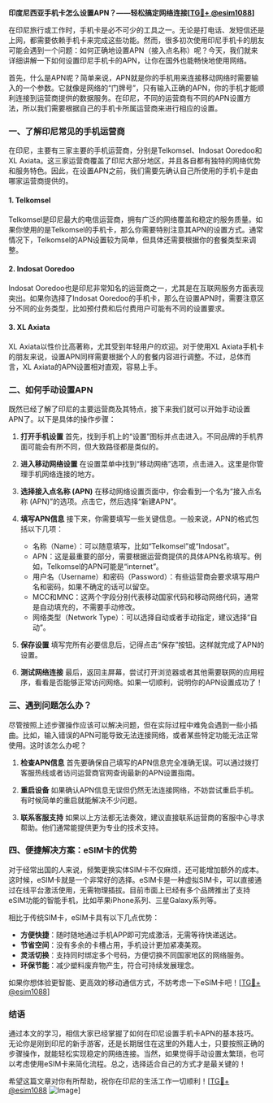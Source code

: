 **印度尼西亚手机卡怎么设置APN？——轻松搞定网络连接[[TG💪+ @esim1088](https://t.me/s/esim1088)]**

在印尼旅行或工作时，手机卡是必不可少的工具之一。无论是打电话、发短信还是上网，都需要依赖手机卡来完成这些功能。然而，很多初次使用印尼手机卡的朋友可能会遇到一个问题：如何正确地设置APN（接入点名称）呢？今天，我们就来详细讲解一下如何设置印尼手机卡的APN，让你在国外也能畅快地使用网络。

首先，什么是APN呢？简单来说，APN就是你的手机用来连接移动网络时需要输入的一个参数。它就像是网络的“门牌号”，只有输入正确的APN，你的手机才能顺利连接到运营商提供的数据服务。在印尼，不同的运营商有不同的APN设置方法，所以我们需要根据自己的手机卡所属运营商来进行相应的设置。

### 一、了解印尼常见的手机运营商

在印尼，主要有三家主要的手机运营商，分别是Telkomsel、Indosat Ooredoo和XL Axiata。这三家运营商覆盖了印尼大部分地区，并且各自都有独特的网络优势和服务特色。因此，在设置APN之前，我们需要先确认自己所使用的手机卡是由哪家运营商提供的。

#### 1. Telkomsel
Telkomsel是印尼最大的电信运营商，拥有广泛的网络覆盖和稳定的服务质量。如果你使用的是Telkomsel的手机卡，那么你需要特别注意其APN的设置方式。通常情况下，Telkomsel的APN设置较为简单，但具体还需要根据你的套餐类型来调整。

#### 2. Indosat Ooredoo
Indosat Ooredoo也是印尼非常知名的运营商之一，尤其是在互联网服务方面表现突出。如果你选择了Indosat Ooredoo的手机卡，那么在设置APN时，需要注意区分不同的业务类型，比如预付费和后付费用户可能有不同的设置要求。

#### 3. XL Axiata
XL Axiata以性价比高著称，尤其受到年轻用户的欢迎。对于使用XL Axiata手机卡的朋友来说，设置APN同样需要根据个人的套餐内容进行调整。不过，总体而言，XL Axiata的APN设置相对直观，容易上手。

### 二、如何手动设置APN

既然已经了解了印尼的主要运营商及其特点，接下来我们就可以开始手动设置APN了。以下是具体的操作步骤：

1. **打开手机设置**
   首先，找到手机上的“设置”图标并点击进入。不同品牌的手机界面可能会有所不同，但大致路径都是类似的。

2. **进入移动网络设置**
   在设置菜单中找到“移动网络”选项，点击进入。这里是你管理手机网络连接的地方。

3. **选择接入点名称 (APN)**
   在移动网络设置页面中，你会看到一个名为“接入点名称 (APN)”的选项。点击它，然后选择“新建APN”。

4. **填写APN信息**
   接下来，你需要填写一些关键信息。一般来说，APN的格式包括以下几项：
   - 名称（Name）：可以随意填写，比如“Telkomsel”或“Indosat”。
   - APN：这是最重要的部分，需要根据运营商提供的具体APN名称填写。例如，Telkomsel的APN可能是“internet”。
   - 用户名（Username）和密码（Password）：有些运营商会要求填写用户名和密码，如果不确定的话可以留空。
   - MCC和MNC：这两个字段分别代表移动国家代码和移动网络代码，通常是自动填充的，不需要手动修改。
   - 网络类型（Network Type）：可以选择自动或者手动指定，建议选择“自动”。

5. **保存设置**
   填写完所有必要信息后，记得点击“保存”按钮。这样就完成了APN的设置。

6. **测试网络连接**
   最后，返回主屏幕，尝试打开浏览器或者其他需要联网的应用程序，看看是否能够正常访问网络。如果一切顺利，说明你的APN设置成功了！

### 三、遇到问题怎么办？

尽管按照上述步骤操作应该可以解决问题，但在实际过程中难免会遇到一些小插曲。比如，输入错误的APN可能导致无法连接网络，或者某些特定功能无法正常使用。这时该怎么办呢？

1. **检查APN信息**
   首先要确保自己填写的APN信息完全准确无误。可以通过拨打客服热线或者访问运营商官网查询最新的APN设置指南。

2. **重启设备**
   如果确认APN信息无误但仍然无法连接网络，不妨尝试重启手机。有时候简单的重启就能解决不少问题。

3. **联系客服支持**
   如果以上方法都无法奏效，建议直接联系运营商的客服中心寻求帮助。他们通常能提供更为专业的技术支持。

### 四、便捷解决方案：eSIM卡的优势

对于经常出国的人来说，频繁更换实体SIM卡不仅麻烦，还可能增加额外的成本。这时候，eSIM卡就是一个非常好的选择。eSIM卡是一种虚拟SIM卡，可以直接通过在线平台激活使用，无需物理插拔。目前市面上已经有多个品牌推出了支持eSIM功能的智能手机，比如苹果iPhone系列、三星Galaxy系列等。

相比于传统SIM卡，eSIM卡具有以下几点优势：
- **方便快捷**：随时随地通过手机APP即可完成激活，无需等待快递送达。
- **节省空间**：没有多余的卡槽占用，手机设计更加紧凑美观。
- **灵活切换**：支持同时绑定多个号码，方便切换不同国家地区的网络服务。
- **环保节能**：减少塑料废弃物产生，符合可持续发展理念。

如果你想体验更智能、更高效的移动通信方式，不妨考虑一下eSIM卡吧！[[TG💪+ @esim1088](https://t.me/s/esim1088)]

### 结语

通过本文的学习，相信大家已经掌握了如何在印尼设置手机卡APN的基本技巧。无论你是刚到印尼的新手游客，还是长期居住在这里的外籍人士，只要按照正确的步骤操作，就能轻松实现稳定的网络连接。当然，如果觉得手动设置太繁琐，也可以考虑使用eSIM卡来简化流程。总之，选择适合自己的方式才是最关键的！

希望这篇文章对你有所帮助，祝你在印尼的生活工作一切顺利！[[TG💪+ @esim1088](https://t.me/s/esim1088) ![Image](https://i.postimg.cc/4NQfJmqS/Snipaste-2025-05-13-00-14-12.png)]